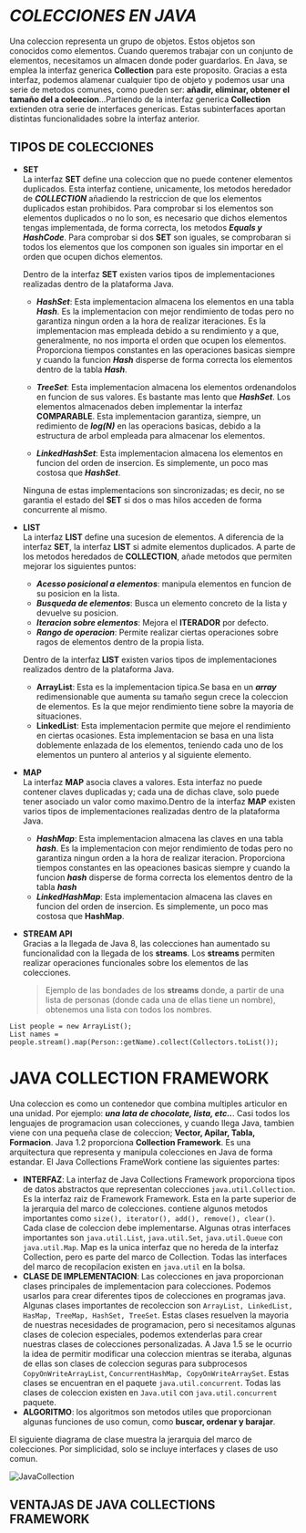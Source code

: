 # ***COLECCIONES EN JAVA*** #

Una coleccion representa un grupo de objetos. Estos objetos son  conocidos como elementos. Cuando queremos trabajar con un conjunto 
de elementos, necesitamos un almacen donde poder guardarlos. En Java, se emplea la interfaz generica **Collection** para 
este proposito. Gracias a esta interfaz, podemos alamenar cualquier tipo de objeto y podemos usar una serie de metodos comunes,
como pueden ser: **añadir, eliminar, obtener el tamaño del a coleecion**...Partiendo de la interfaz generica **Collection** extienden 
otra serie de interfaces genericas. Estas subinterfaces aportan distintas funcionalidades sobre la interfaz anterior.
  
   
## **TIPOS DE COLECCIONES** ##

- **SET**  
  La interfaz **SET** define una coleccion que no puede contener elementos duplicados. Esta interfaz contiene, unicamente, los metodos
  heredador de ***COLLECTION*** añadiendo la restriccion de que los elementos duplicados estan prohibidos. Para comprobar si los elementos 
  son elementos duplicados o no lo son, es necesario que dichos elementos tengas implementada, de forma correcta, los metodos ***Equals y HashCode***.
  Para comprobar si dos **SET** son iguales, se comprobaran si todos los elementos que los componen son iguales sin importar en el orden que 
  ocupen dichos elementos.  


  Dentro de la interfaz **SET** existen varios tipos de implementaciones realizadas dentro de la plataforma Java.

  - ***HashSet***: Esta implementacion almacena los elementos en una tabla ***Hash***. Es la implementacion con mejor rendimiento de todas pero no 
  garantiza ningun orden a la hora de realizar iteraciones. Es la implementacion mas empleada debido a su rendimiento y a que, generalmente, no nos 
  importa el orden que ocupen los elementos. Proporciona tiempos constantes en las operaciones basicas siempre y cuando la funcion ***Hash*** disperse de 
  forma correcta los elementos dentro de la tabla ***Hash***.  


  - ***TreeSet***: Esta implementacion almacena los elementos ordenandolos en funcion de sus valores. Es bastante mas lento que ***HashSet***. Los elementos 
  almacenados deben implementar la interfaz **COMPARABLE**. Esta implementacion garantiza, siempre, un redimiento de ***log(N)*** en las operacions basicas, 
  debido a la estructura de arbol empleada para almacenar los elementos.  


  - ***LinkedHashSet***: Esta implementacion almacena los elementos en funcion del orden de insercion. Es simplemente, un poco mas costosa que ***HashSet***.  
  

  Ninguna de estas implementacions son sincronizadas; es decir, no se garantia el estado del **SET** si dos o mas hilos acceden de forma concurrente al mismo.  

- **LIST**  
  La interfaz **LIST** define una sucesion de elementos. A diferencia de la interfaz **SET**, la interfaz **LIST** si admite elementos duplicados. A parte de 
  los metodos heredados de **COLLECTION**, añade metodos que permiten mejorar los siguientes puntos:  

  - ***Acesso posicional a elementos***: manipula elementos en funcion de su posicion en la lista.  
  - ***Busqueda de elementos***: Busca un elemento concreto de la lista y devuelve su posicion.  
  - ***Iteracion sobre elementos***: Mejora el **ITERADOR** por defecto.  
  - ***Rango de operacion***: Permite realizar ciertas operaciones sobre ragos de elementos dentro de la propia lista.  

  Dentro de la interfaz **LIST** existen varios tipos de implementaciones realizados dentro de la plataforma Java.  

  - **ArrayList**: Esta es la implementacion tipica.Se basa en un ***array*** redimensionable que aumenta su tamaño segun crece la coleccion de elementos. Es la 
  que mejor rendimiento tiene sobre la mayoria de situaciones.  
  - **LinkedList**: Esta implementacion permite que mejore el rendimiento en ciertas ocasiones. Esta implementacion se basa en una lista doblemente enlazada de los 
  elementos, teniendo cada uno de los elementos un puntero al anterios y al siguiente elemento.  

- **MAP**  
  La interfaz **MAP** asocia claves a valores. Esta interfaz no puede contener claves duplicadas y; cada una de dichas clave, solo puede tener asociado un valor como 
  maximo.Dentro de la interfaz **MAP** existen varios tipos de implementaciones realizadas dentro de la plataforma Java.  

  - ***HashMap***: Esta implementacion almacena las claves en una tabla ***hash***. Es la implementacion con mejor rendimiento de todas pero no garantiza ningun orden 
  a la hora de realizar iteracion. Proporciona tiempos constantes en las opeaciones basicas siempre y cuando la funcion ***hash*** disperse de forma correcta los elementos 
  dentro de la tabla ***hash***  
  - ***LinkedHashMap***: Esta implementacion almacena las claves en funcion del orden de insercion. Es simplemente, un poco mas costosa que **HashMap**.  
  
- **STREAM API**  
  Gracias a la llegada de Java 8, las colecciones han aumentado su funcionalidad con la llegada de los **streams**. Los **streams** permiten realizar operaciones funcionales 
  sobre los elementos de las colecciones.  

  >Ejemplo de las bondades de los **streams** donde, a partir de una lista de personas (donde cada una de ellas tiene un nombre), obtenemos una lista con todos los nombres.  

```List people = new ArrayList();```  
```List names = people.stream().map(Person::getName).collect(Collectors.toList());```  

# **JAVA COLLECTION FRAMEWORK** #  

Una coleccion es como un contenedor que combina multiples articulor en una unidad. Por ejemplo: ***una lata de chocolate, lista, etc..***. Casi todos los lenguajes de programacion 
usan colecciones, y cuando llega Java, tambien viene con una pequeña clase de coleccion; **Vector, Apilar, Tabla, Formacion**. Java 1.2 proporciona **Collection Framework**. Es 
una arquitectura que representa y manipula colecciones en Java de forma estandar. El Java Collections FrameWork contiene las siguientes partes:  

- **INTERFAZ**: La interfaz de Java Collections Framework proporciona tipos de datos abstractos que representan colecciones ```java.util.Collection```. Es la interfaz raiz de 
Framework Framework. Esta en la parte superior de la jerarquia del marco de colecciones. contiene algunos metodos importantes como ```size(), iterator(), add(), remove(), clear()```.
Cada clase de coleccion debe implementarse. Algunas otras interfaces importantes son ```java.util.List```, ```java.util.Set```, ```java.util.Queue``` con ```java.util.Map```. 
Map es la unica interfaz que no hereda de la interfaz Collection, pero es parte del marco de Collection. Todas las interfaces del marco de recopilacion existen en ```java.util``` en la 
bolsa.  
- **CLASE DE IMPLEMENTACION**: Las colecciones en java proporcionan clases principales de implementacion para colecciones. Podemos usarlos para crear diferentes tipos de colecciones 
en programas java. Algunas clases importantes de recoleccion son ```ArrayList, LinkedList, HasMap, TreeMap, HashSet, TreeSet```. Estas clases resuelven la mayoria de nuestras 
necesidades de programacion, pero si necesitamos algunas clases de colecion especiales, podemos extenderlas para crear nuestras clases de colecciones personalizadas. A Java 1.5 se le 
ocurrio la idea de permitir modificar una coleccion mientras se iteraba, algunas de ellas son clases de coleccion seguras para subprocesos ```CopyOnWriteArrayList```, 
```ConcurrentHashMap, CopyOnWriteArraySet```. Estas clases se encuentran en el paquete ```java.util.concurrent```. Todas las clases de coleccion existen en ```Java.util``` con 
```java.util.concurrent``` paquete.  
- **ALGORITMO**: los algoritmos son metodos utiles que proporcionan algunas funciones de uso comun, como **buscar, ordenar y barajar**.  

El siguiente diagrama de clase muestra la jerarquia del marco de colecciones. Por simplicidad, solo se incluye interfaces y clases de uso comun.  

![JavaCollection](Colecciones.jpg)  

## **VENTAJAS DE JAVA COLLECTIONS FRAMEWORK** ##


  



 


